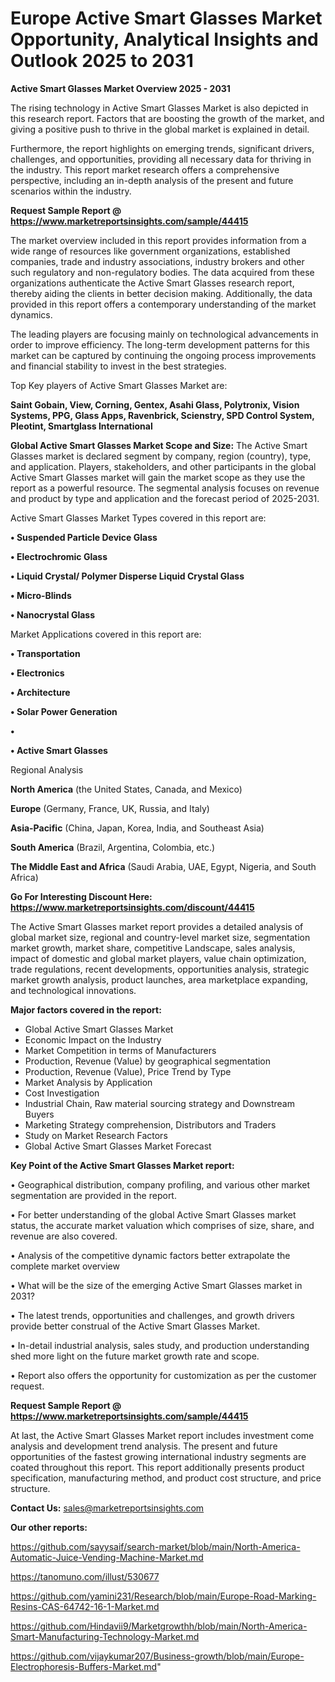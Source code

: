 # Europe Active Smart Glasses Market Opportunity, Analytical Insights and Outlook 2025 to 2031

<Strong> Active Smart Glasses Market Overview 2025 - 2031</strong>

The rising technology in Active Smart Glasses Market is also depicted in this research report. Factors that are boosting the growth of the market, and giving a positive push to thrive in the global market is explained in detail.

Furthermore, the report highlights on emerging trends, significant drivers, challenges, and opportunities, providing all necessary data for thriving in the industry. This report market research offers a comprehensive perspective, including an in-depth analysis of the present and future scenarios within the industry.

<strong>Request Sample Report @ <a href=https://www.marketreportsinsights.com/sample/44415>https://www.marketreportsinsights.com/sample/44415</a></strong>

The market overview included in this report provides information from a wide range of resources like government organizations, established companies, trade and industry associations, industry brokers and other such regulatory and non-regulatory bodies. The data acquired from these organizations authenticate the Active Smart Glasses research report, thereby aiding the clients in better decision making. Additionally, the data provided in this report offers a contemporary understanding of the market dynamics.

The leading players are focusing mainly on technological advancements in order to improve efficiency. The long-term development patterns for this market can be captured by continuing the ongoing process improvements and financial stability to invest in the best strategies.

Top Key players of Active Smart Glasses Market are:

<strong>Saint Gobain, View, Corning, Gentex, Asahi Glass, Polytronix, Vision Systems, PPG, Glass Apps, Ravenbrick, Scienstry, SPD Control System, Pleotint, Smartglass International</strong>

<strong><b>Global Active Smart Glasses Market Scope and Size:</b></strong>
The Active Smart Glasses market is declared segment by company, region (country), type, and application. Players, stakeholders, and other participants in the global Active Smart Glasses market will gain the market scope as they use the report as a powerful resource. The segmental analysis focuses on revenue and product by type and application and the forecast period of 2025-2031.

Active Smart Glasses Market Types covered in this report are:

<strong>•  Suspended Particle Device Glass

•  Electrochromic Glass

•  Liquid Crystal/ Polymer Disperse Liquid Crystal Glass

•  Micro-Blinds

•  Nanocrystal Glass</strong>

Market Applications covered in this report are:

<strong>•  Transportation

•  Electronics

•  Architecture

•  Solar Power Generation

•  

•  Active Smart Glasses</strong> 

Regional Analysis

<strong>North America</strong> (the United States, Canada, and Mexico)

<strong>Europe</strong> (Germany, France, UK, Russia, and Italy)

<strong>Asia-Pacific</strong> (China, Japan, Korea, India, and Southeast Asia)

<strong>South America</strong> (Brazil, Argentina, Colombia, etc.)

<strong>The Middle East and Africa</strong> (Saudi Arabia, UAE, Egypt, Nigeria, and South Africa)

<strong>Go For Interesting Discount Here: <a href=https://www.marketreportsinsights.com/discount/44415>https://www.marketreportsinsights.com/discount/44415</a></strong>

The Active Smart Glasses market report provides a detailed analysis of global market size, regional and country-level market size, segmentation market growth, market share, competitive Landscape, sales analysis, impact of domestic and global market players, value chain optimization, trade regulations, recent developments, opportunities analysis, strategic market growth analysis, product launches, area marketplace expanding, and technological innovations.

<strong><b>Major factors covered in the report:</b></strong>
<ul>
  <li>Global Active Smart Glasses Market </li>
  <li>Economic Impact on the Industry</li>
  <li>Market Competition in terms of Manufacturers</li>
  <li>Production, Revenue (Value) by geographical segmentation</li>
  <li>Production, Revenue (Value), Price Trend by Type</li>
  <li>Market Analysis by Application</li>
  <li>Cost Investigation</li>
  <li>Industrial Chain, Raw material sourcing strategy and Downstream Buyers</li>
  <li>Marketing Strategy comprehension, Distributors and Traders</li>
  <li>Study on Market Research Factors</li>
  <li>Global Active Smart Glasses Market Forecast</li>
</ul>

<strong><b>Key Point of the Active Smart Glasses Market report:</b></strong>

• Geographical distribution, company profiling, and various other market segmentation are provided in the report.

• For better understanding of the global Active Smart Glasses market status, the accurate market valuation which comprises of size, share, and revenue are also covered.

• Analysis of the competitive dynamic factors better extrapolate the complete market overview

• What will be the size of the emerging Active Smart Glasses market in 2031?

• The latest trends, opportunities and challenges, and growth drivers provide better construal of the Active Smart Glasses Market.

• In-detail industrial analysis, sales study, and production understanding shed more light on the future market growth rate and scope.

• Report also offers the opportunity for customization as per the customer request.

<strong>Request Sample Report @ <a href=https://www.marketreportsinsights.com/sample/44415>https://www.marketreportsinsights.com/sample/44415</a></strong>

At last, the Active Smart Glasses Market report includes investment come analysis and development trend analysis. The present and future opportunities of the fastest growing international industry segments are coated throughout this report. This report additionally presents product specification, manufacturing method, and product cost structure, and price structure.

<strong>Contact Us:</strong>
sales@marketreportsinsights.com

<strong>Our other reports:</strong>

<a href=https://github.com/sayysaif/search-market/blob/main/North-America-Automatic-Juice-Vending-Machine-Market.md>https://github.com/sayysaif/search-market/blob/main/North-America-Automatic-Juice-Vending-Machine-Market.md</a>

<a href=https://tanomuno.com/illust/530677>https://tanomuno.com/illust/530677</a>

<a href=https://github.com/yamini231/Research/blob/main/Europe-Road-Marking-Resins-CAS-64742-16-1-Market.md>https://github.com/yamini231/Research/blob/main/Europe-Road-Marking-Resins-CAS-64742-16-1-Market.md</a>

<a href=https://github.com/Hindavii9/Marketgrowthh/blob/main/North-America-Smart-Manufacturing-Technology-Market.md>https://github.com/Hindavii9/Marketgrowthh/blob/main/North-America-Smart-Manufacturing-Technology-Market.md</a>

<a href=https://github.com/vijaykumar207/Business-growth/blob/main/Europe-Electrophoresis-Buffers-Market.md>https://github.com/vijaykumar207/Business-growth/blob/main/Europe-Electrophoresis-Buffers-Market.md</a>"
